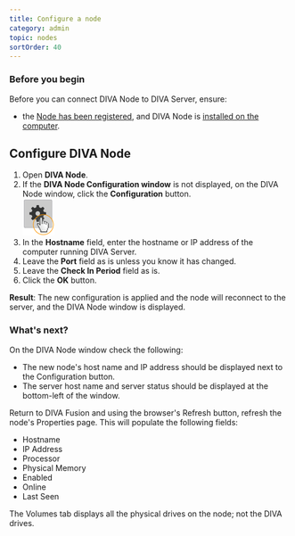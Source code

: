 ```yaml
---
title: Configure a node
category: admin
topic: nodes
sortOrder: 40
---
```


### Before you begin

Before you can connect DIVA Node to DIVA Server, ensure:

- the [Node has been registered](/v4/admin/create-node.html), and DIVA Node is [installed on the computer](/v4/admin/install-node.html).


## Configure DIVA Node

<ol>

  <li>Open <strong>DIVA Node</strong>.</li>

  <li>
    If the <strong>DIVA Node Configuration window</strong> is not displayed, on the DIVA Node window, click the <strong>Configuration</strong> button.
    <br/>
    <img src="/images/v2/fusion/diva-node-configuration-button.png"/>
  </li>

  <li>In the <strong>Hostname</strong> field, enter the hostname or IP address of the computer running DIVA Server.</li>

  <li>Leave the <strong>Port</strong> field as is unless you know it has changed.</li>

  <li>Leave the <strong>Check In Period</strong> field as is.</li>

  <li>Click the <strong>OK</strong> button.</li>

</ol>

<p class="tip tip--result">
  <strong>Result</strong>: The new configuration is applied and the node will reconnect to the server, and the DIVA Node window is displayed.
</p>

### What's next?

On the DIVA Node window check the following:

- The new node's host name and IP address should be displayed next to the Configuration button.
- The server host name and server status should be displayed at the bottom-left of the window.

Return to DIVA Fusion and using the browser's Refresh button, refresh the node's Properties page. This will populate the following fields:

- Hostname
- IP Address
- Processor
- Physical Memory
- Enabled
- Online
- Last Seen

The Volumes tab displays all the physical drives on the node; not the DIVA drives.
